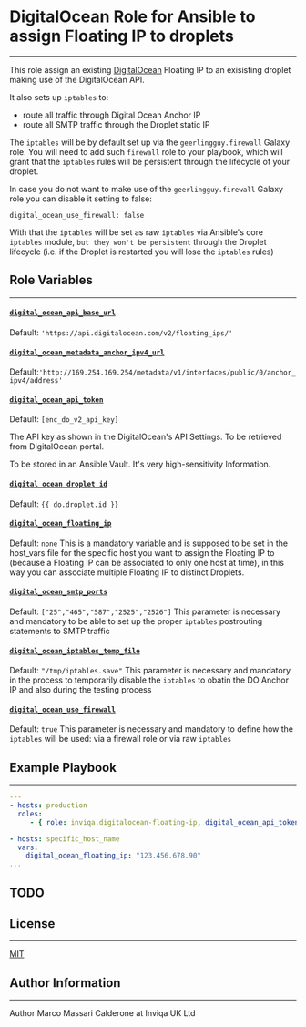 # DigitalOcean Role for Ansible to assign Floating IP to droplets
------------
This role assign an existing [DigitalOcean][digitalocean] Floating IP to an exisisting droplet making use of the DigitalOcean API.

It also sets up `iptables` to:
- route all traffic through Digital Ocean Anchor IP
- route all SMTP traffic through the Droplet static IP

The `iptables` will be by default set up via the `geerlingguy.firewall` Galaxy role.
You will need to add such `firewall` role to your playbook, which will grant that the `iptables` rules will be persistent through the lifecycle of your droplet.

In case you do not want to make use of the `geerlingguy.firewall` Galaxy role you can disable it setting to false:
```
digital_ocean_use_firewall: false
```
With that the ``iptables`` will be set as raw `iptables` via Ansible's core `iptables` module, `but they won't be persistent` through the Droplet lifecycle (i.e. if the Droplet is restarted you will lose the `iptables` rules)

## Role Variables
------------

#### [`digital_ocean_api_base_url`][digital_ocean_api_base_url]
Default: `'https://api.digitalocean.com/v2/floating_ips/'`

#### [`digital_ocean_metadata_anchor_ipv4_url`][digital_ocean_metadata_anchor_ipv4_url]
Default:`'http://169.254.169.254/metadata/v1/interfaces/public/0/anchor_ipv4/address'`

#### [`digital_ocean_api_token`][digital_ocean_api_token]
Default: `[enc_do_v2_api_key]`

The API key as shown in the DigitalOcean's API Settings.
To be retrieved from DigitalOcean portal.

To be stored in an Ansible Vault. It's very high-sensitivity Information.
#### [`digital_ocean_droplet_id`][digital_ocean_droplet_id]
Default: `{{ do.droplet.id }}`

#### [`digital_ocean_floating_ip`][digital_ocean_floating_ip]
Default: `none`
This is a mandatory variable and is supposed to be set in the host_vars file for the specific host you want to assign the Floating IP to (because a Floating IP can be associated to only one host at time), in this way you can associate multiple Floating IP to distinct Droplets.

#### [`digital_ocean_smtp_ports`][digital_ocean_smtp_ports]
Default: `["25","465","587","2525","2526"]`
This parameter is necessary and mandatory to be able to set up the proper `iptables` postrouting statements to SMTP traffic

#### [`digital_ocean_iptables_temp_file`][digital_ocean_iptables_temp_file]
Default: `"/tmp/iptables.save"`
This parameter is necessary and mandatory in the process to temporarily disable the `iptables` to obatin the DO Anchor IP and also during the testing process

#### [`digital_ocean_use_firewall`][digital_ocean_use_firewall]
Default: `true`
This parameter is necessary and mandatory to define how the `iptables` will be used: via a firewall role or via raw `iptables`

## Example Playbook
----------------

```YAML
---
- hosts: production
  roles:
     - { role: inviqa.digitalocean-floating-ip, digital_ocean_api_token: 'abcdef012234343' }

- hosts: specific_host_name
  vars:
    digital_ocean_floating_ip: "123.456.678.90"
...
```
## TODO

## License
-------

[MIT][licence]

## Author Information
------------------
Author Marco Massari Calderone at Inviqa UK Ltd

[github]: https://github.com/inviqa/ansible-digitalocean-floating-ip "Github location of this role"
[digitalocean]: https://digitalocean.com "DigitalOcean website"
[digital_ocean_api_base_url]:
https://github.com/inviqa/ansible-digitalocean-floating-ip/blob/master/defaults/main.yml#L2 "Link to variable on master"
[digital_ocean_metadata_anchor_ipv4_url]:
https://github.com/inviqa/ansible-digitalocean-floating-ip/blob/master/defaults/main.yml#L3 "Link to variable on master"
[digital_ocean_api_token]: https://github.com/inviqa/ansible-digitalocean-floating-ip/blob/master/defaults/main.yml#L4 "Link to variable on master"
[digital_ocean_droplet_id]: https://github.com/inviqa/ansible-digitalocean-floating-ip/blob/master/defaults/main.yml#L5 "Link to variable on master"
[digital_ocean_floating_ip]: https://github.com/inviqa/ansible-digitalocean-floating-ip/blob/master/defaults/main.yml#L6 "Link to variable on master"
[digital_ocean_smtp_ports]: https://github.com/inviqa/ansible-digitalocean-floating-ip/blob/master/defaults/main.yml#L7 "Link to variable on master"
[digital_ocean_iptables_temp_file]: https://github.com/inviqa/ansible-digitalocean-floating-ip/blob/master/defaults/main.yml#L8 "Link to variable on master"
[digital_ocean_use_firewall]: https://github.com/inviqa/ansible-digitalocean-floating-ip/blob/master/defaults/main.yml#L9 "Link to variable on master"
[licence]: https://raw.githubusercontent.com/inviqa/ansible-digitalocean-floating-ip/master/LICENSE

